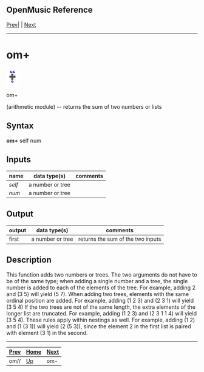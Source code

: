 OpenMusic Reference  
---  
[Prev](omeucdivide)| | [Next](omminus)  
  
* * *

# om+

![](figures/functions/arithmetic/omplus.png)

  
  
om+  
  
(arithmetic module) \-- returns the sum of two numbers or lists  

## Syntax

   **om+**  self num  

## Inputs

name| data type(s)| comments  
---|---|---  
  _self_ |  a number or tree|  
  _num_ |  a number or tree|  
  
## Output

output| data type(s)| comments  
---|---|---  
first| a number or tree| returns the sum of the two inputs  
  
## Description

This function adds two numbers or trees. The two arguments do not have to be
of the same type; when adding a single number and a tree, the single number is
added to each of the elements of the tree. For example, adding 2 and (3 5)
will yield (5 7). When adding two trees, elements with the same ordinal
position are added. For example, adding (1 2 3) and (2 3 1) will yield (3 5 4)
If the two trees are not of the same length, the extra elements of the longer
list are truncated. For example, adding (1 2 3) and (2 3 1 1 4) will yield (3
5 4). These rules apply within nestings as well. For example, adding (1 2) and
(1 (3 1)) will yield (2 (5 3)), since the element 2 in the first list is
paired with element (3 1) in the second.

* * *

[Prev](omeucdivide)| [Home](index)| [Next](omminus)  
---|---|---  
om//| [Up](funcref.main)| om-

